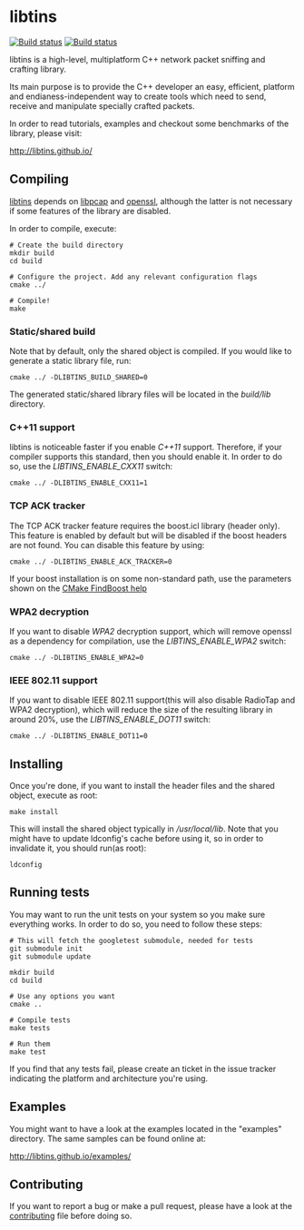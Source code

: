 # libtins

[![Build status](https://travis-ci.org/mfontanini/libtins.svg?branch=master)](https://travis-ci.org/mfontanini/libtins) 
[![Build status](https://ci.appveyor.com/api/projects/status/33n8ib68nx3tptib/branch/master?svg=true)](https://ci.appveyor.com/project/mfontanini/libtins/branch/master)

libtins is a high-level, multiplatform C++ network packet sniffing and 
crafting library. 

Its main purpose is to provide the C++ developer an easy, efficient, 
platform and endianess-independent way to create tools which need to 
send, receive and manipulate specially crafted packets. 

In order to read tutorials, examples and checkout some benchmarks of the
library, please visit:

http://libtins.github.io/

## Compiling ##

[libtins](http://libtins.github.io/) depends on 
[libpcap](http://www.tcpdump.org/) and 
[openssl](http://www.openssl.org/), although the latter is not necessary 
if some features of the library are disabled.

In order to compile, execute:

```Shell
# Create the build directory
mkdir build
cd build

# Configure the project. Add any relevant configuration flags
cmake ../

# Compile!
make
```

### Static/shared build
Note that by default, only the shared object is compiled. If you would
like to generate a static library file, run:

```Shell
cmake ../ -DLIBTINS_BUILD_SHARED=0
```

The generated static/shared library files will be located in the 
_build/lib_ directory.

### C++11 support

libtins is noticeable faster if you enable _C++11_ support. Therefore, 
if your compiler supports this standard, then you should enable it. 
In order to do so, use the _LIBTINS_ENABLE_CXX11_ switch:

```Shell
cmake ../ -DLIBTINS_ENABLE_CXX11=1
```

### TCP ACK tracker

The TCP ACK tracker feature requires the boost.icl library (header only).
This feature is enabled by default but will be disabled if the boost
headers are not found. You can disable this feature by using:

```Shell
cmake ../ -DLIBTINS_ENABLE_ACK_TRACKER=0
```

If your boost installation is on some non-standard path, use 
the parameters shown on the
[CMake FindBoost help](https://cmake.org/cmake/help/v3.0/module/FindBoost.html)

### WPA2 decryption

If you want to disable _WPA2_ decryption support, which will remove 
openssl as a dependency for compilation, use the 
_LIBTINS_ENABLE_WPA2_ switch:

```Shell
cmake ../ -DLIBTINS_ENABLE_WPA2=0
```

### IEEE 802.11 support

If you want to disable IEEE 802.11 support(this will also disable 
RadioTap and WPA2 decryption), which will reduce the size of the 
resulting library in around 20%, use the _LIBTINS_ENABLE_DOT11_ switch:

```Shell
cmake ../ -DLIBTINS_ENABLE_DOT11=0
```

## Installing ##

Once you're done, if you want to install the header files and the 
shared object, execute as root:

```Shell
make install
```

This will install the shared object typically in _/usr/local/lib_. Note
that you might have to update ldconfig's cache before using it, so 
in order to invalidate it, you should run(as root):

```Shell
ldconfig
```

## Running tests ##

You may want to run the unit tests on your system so you make sure
everything works. In order to do so, you need to follow these steps:

```Shell
# This will fetch the googletest submodule, needed for tests
git submodule init
git submodule update

mkdir build
cd build

# Use any options you want
cmake .. 

# Compile tests
make tests

# Run them
make test
```

If you find that any tests fail, please create an ticket in the
issue tracker indicating the platform and architecture you're using.

## Examples ##

You might want to have a look at the examples located  in the "examples"
directory. The same samples can be found online at:

http://libtins.github.io/examples/

## Contributing ##

If you want to report a bug or make a pull request, please have a look at 
the [contributing](CONTRIBUTING.md) file before doing so.